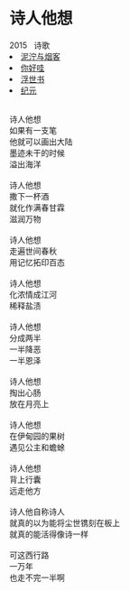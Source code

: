 # 诗人他想

<nav class="navbar">
  <div class="navbar__inner">
    <div class="navbar__items">
      <span class="badge badge--info">2015</span>&nbsp;&nbsp;
      <span class="badge badge--primary">诗歌</span>
    </div>
    <div class="navbar__items navbar__items--right">
      <li class="pills__item pills__item--active"><a href="/docs/Collection/stuck_in_cloud">泥泞与烟客</a></li>
      <li class="pills__item"><a href="/docs/Collection/how_you_doing">你好哇</a></li>
      <li class="pills__item"><a href="/docs/Collection/ukiyoe">浮世书</a></li>
      <li class="pills__item"><a href="/docs/Collection/anno">纪元</a></li>
    </div>
  </div>
</nav><br />

<div class="card-demo">
  <div class="card">
    <div class="card__body">
      <p>
        诗人他想<br />如果有一支笔<br />他就可以画出大陆<br />墨迹未干的时候<br />溢出海洋<br /><br />诗人他想<br />撒下一杯酒<br />就化作满春甘霖<br />滋润万物<br /><br />诗人他想<br />走遍世间春秋<br />用记忆拓印百态<br /><br />诗人他想<br />化浓情成江河<br />稀释盐渍<br /><br />诗人他想<br />分成两半<br />一半降恶<br />一半恩泽<br /><br />诗人他想<br />掏出心肠<br />放在月亮上<br /><br />诗人他想<br />在伊甸园的果树<br />遇见公主和蟾蜍<br /><br />诗人他想<br />背上行囊<br />远走他方<br /><br />诗人他自称诗人<br />就真的以为能将尘世镌刻在板上<br />就真的能活得像诗一样<br /><br />可这西行路<br />一万年<br />也走不完一半啊
      </p>
    </div>
  </div>
</div><br />